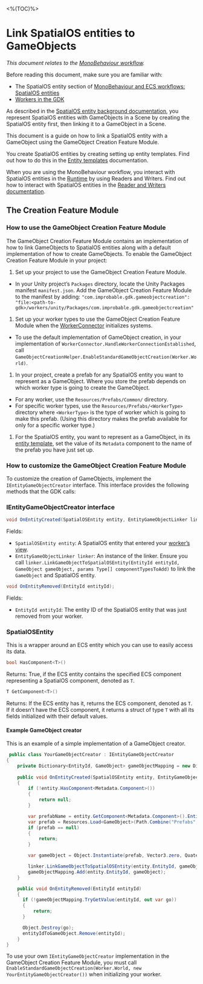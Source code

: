 [//]: # (Doc of docs reference 5.1)

<%(TOC)%>
# Link SpatialOS entities to GameObjects

_This document relates to the [MonoBehaviour workflow](\{\{urlRoot\}\}/reference/intro-workflows-spatialos-entities)._

Before reading this document, make sure you are familiar with:

* The SpatialOS entity section of [MonoBehaviour and ECS workflows: SpatialOS entities](\{\{urlRoot\}\}/reference/intro-workflows-spatialos-entities)
* [Workers in the GDK](\{\{urlRoot\}\}/reference/workers/workers-in-the-gdk)

As described in the [SpatialOS entity background documentation](\{\{urlRoot\}\}/reference/intro-workflows-spatialos-entities), you represent SpatialOS entities with GameObjects in a Scene by creating the SpatialOS entity first, then linking it to a GameObject in a Scene.

This document is a guide on how to link a SpatialOS entity with a GameObject using the GameObject Creation Feature Module.

You create SpatialOS entities by creating setting up entity templates. Find out how to do this in the [Entity templates](\{\{urlRoot\}\}/reference/entity-templates) documentation.

When you are using the MonoBehaviour workflow, you interact with SpatialOS entities in the [Runtime](\{\{urlRoot\}\}/reference/glossary#spatialos-runtime) by using Readers and Writers. Find out how to interact with SpatialOS entities in the [Reader and Writers documentation](\{\{urlRoot\}\}/reference/gameobject/readers-writers).

## The Creation Feature Module

### How to use the GameObject Creation Feature Module

The GameObject Creation Feature Module contains an implementation of how to link GameObjects to SpatialOS entities along with a default implementation of how to create GameObjects.
To enable the GameObject Creation Feature Module in your project:

1. Set up your project to use the GameObject Creation Feature Module.
  * In your Unity project’s `Packages` directory, locate the Unity Packages manifest `manifest.json`. Add the GameObject Creation Feature Module to the manifest by adding: `"com.improbable.gdk.gameobjectcreation": "file:<path-to-gdk>/workers/unity/Packages/com.improbable.gdk.gameobjectcreation"`
1. Set up your worker types to use the GameObject Creation Feature Module when the [WorkerConnector](\{\{urlRoot\}\}/reference/gameobject/creating-workers-with-workerconnector) initializes systems.
  * To use the default implementation of GameObject creation, in your implementation of `WorkerConnector.HandleWorkerConnectionEstablished`, call `GameObjectCreationHelper.EnableStandardGameObjectCreation(Worker.World)`.
1. In your project, create a prefab for any SpatialOS entity you want to represent as a GameObject. Where you store the prefab depends on which worker type is going to create the GameObject.
  * For any worker, use the `Resources/Prefabs/Common/` directory.
  * For specific worker types, use the `Resources/Prefabs/<WorkerType>` directory where `<WorkerType>` is the type of worker which is going to make this prefab. (Using this directory makes the prefab available for only for a specific worker type.)
1. For the SpatialOS entity, you want to represent as a GameObject, in its [entity template](\{\{urlRoot\}\}/reference/entity-templates), set the value of its `Metadata` component to the name of the prefab you have just set up.

### How to customize the GameObject Creation Feature Module

To customize the creation of GameObjects, implement the `IEntityGameObjectCreator` interface. This interface provides the following methods that the GDK calls:

### IEntityGameObjectCreator interface

```csharp
void OnEntityCreated(SpatialOSEntity entity, EntityGameObjectLinker linker);
```

Fields:

  * `SpatialOSEntity entity`: A SpatialOS entity that entered your [worker’s view](\{\{urlRoot\}\}/reference/glossary#worker-s-view).
  * `EntityGameObjectLinker linker`: An instance of the linker. Ensure you call `linker.LinkGameObjectToSpatialOSEntity(EntityId entityId, GameObject gameObject, params Type[] componentTypesToAdd)` to link the `GameObject` and SpatialOS entity.

```csharp
void OnEntityRemoved(EntityId entityId);
```

Fields:

  * `EntityId entityId`: The entity ID of the SpatialOS entity that was just removed from your worker.

### SpatialOSEntity

This is a wrapper around an ECS entity which you can use to easily access its data.

```csharp
bool HasComponent<T>()
```

Returns: True, if the ECS entity contains the specified ECS component representing a SpatialOS component, denoted as `T`.

```csharp
T GetComponent<T>()
```

Returns: If the ECS entity has it, returns the ECS component, denoted as `T`. If it doesn’t have the ECS component, it returns a struct of type `T` with all its fields initialized with their default values.

#### Example GameObject creator

This is an example of a simple implementation of a GameObject creator.

```csharp
 public class YourGameObjectCreator : IEntityGameObjectCreator
{
    private Dictionary<EntityId, GameObject> gameObjectMapping = new Dictionary<EntityId, GameObject>();
    
    public void OnEntityCreated(SpatialOSEntity entity, EntityGameObjectLinker linker)
    {
        if (!entity.HasComponent<Metadata.Component>())
        {
            return null;
        }

        var prefabName = entity.GetComponent<Metadata.Component>().EntityType;
        var prefab = Resources.Load<GameObject>(Path.Combine("Prefabs", prefabName));
        if (prefab == null)
        {
            return;
        }

        var gameObject = Object.Instantiate(prefab, Vector3.zero, Quaternion.identity);

        linker.LinkGameObjectToSpatialOSEntity(entity.EntityId, gameObject);
        gameObjectMapping.Add(entity.EntityId, gameObject);
    }

    public void OnEntityRemoved(EntityId entityId)
    {
      if (!gameObjectMapping.TryGetValue(entityId, out var go))
      {
          return;
      }

      Object.Destroy(go);
      entityIdToGameObject.Remove(entityId);
    }
}
```

To use your own `IEntityGameObjectCreator` implementation in the GameObject Creation Feature Module, you must call `EnableStandardGameObjectCreation(Worker.World, new YourEntityGameObjectCreator())` when initializing your worker.
